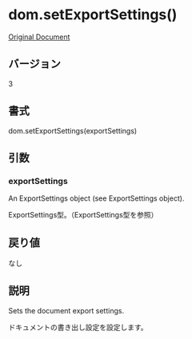# dom.setExportSettings()

[Original Document](http://help.adobe.com/en_US/fireworks/cs/extend/WS5b3ccc516d4fbf351e63e3d1183c94856c-7a42.html)

## バージョン

3

## 書式

dom.setExportSettings(exportSettings)

## 引数

### exportSettings

An ExportSettings object (see ExportSettings object).

ExportSettings型。（ExportSettings型を参照）

## 戻り値

なし

## 説明

Sets the document export settings.

ドキュメントの書き出し設定を設定します。
